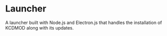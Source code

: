 # Launcher
A launcher built with Node.js and Electron.js that handles the installation of KCDMOD along with its updates.
